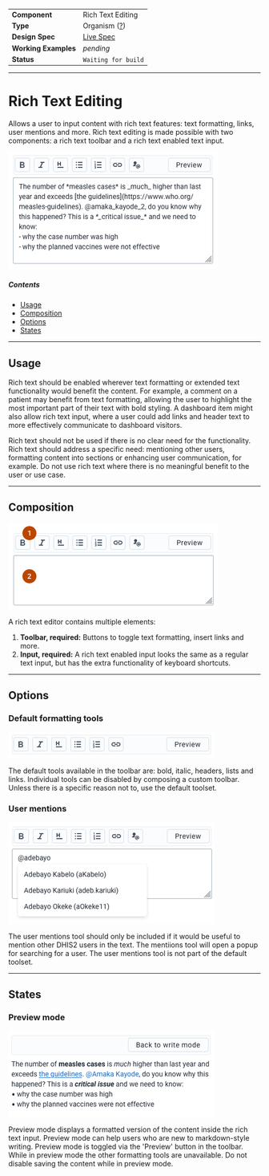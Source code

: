 | |  |
|-------------|------------------|
| **Component** | Rich Text Editing |
| **Type** | Organism ([?](http://atomicdesign.bradfrost.com/chapter-2/))|
| **Design Spec** | [Live Spec](https://sleepy-yalow-3c0c76.netlify.com/) |
| **Working Examples** | *pending* |
| **Status** | `Waiting for build` |

---

# Rich Text Editing

Allows a user to input content with rich text features: text formatting, links, user mentions and more. Rich text editing is made possible with two components: a rich text toolbar and a rich text enabled text input.

![](../images/rich-text.png)

##### Contents

- [Usage](#usage)
- [Composition](#composition)
- [Options](#options)
- [States](#states)
<!-- - [Examples in use](#examples-in-use) -->

---

## Usage

Rich text should be enabled wherever text formatting or extended text functionality would benefit the content. For example, a comment on a patient may benefit from text formatting, allowing the user to highlight the most important part of their text with bold styling. A dashboard item might also allow rich text input, where a user could add links and header text to more effectively communicate to dashboard visitors.

Rich text should not be used if there is no clear need for the functionality. Rich text should address a specific need: mentioning other users, formatting content into sections or enhancing user communication, for example. Do not use rich text where there is no meaningful benefit to the user or use case.

---

## Composition

![](../images/rt-composition.png)

A rich text editor contains multiple elements:

1. **Toolbar, required:** Buttons to toggle text formatting, insert links and more.
2. **Input, required:** A rich text enabled input looks the same as a regular text input, but has the extra functionality of keyboard shortcuts.

---

## Options

### Default formatting tools

![](../images/rt-tools.png)

The default tools available in the toolbar are: bold, italic, headers, lists and links. Individual tools can be disabled by composing a custom toolbar. Unless there is a specific reason not to, use the default toolset.

### User mentions

![](../images/rt-mentions.png)

The user mentions tool should only be included if it would be useful to mention other DHIS2 users in the text. The mentiions tool will open a popup for searching for a user. The user mentions tool is not part of the default toolset.

---

## States

### Preview mode

![](../images/rt-preview.png)

Preview mode displays a formatted version of the content inside the rich text input. Preview mode can help users who are new to markdown-style writing. Preview mode is toggled via the 'Preview' button in the toolbar. While in preview mode the other formatting tools are unavailable. Do not disable saving the content while in preview mode.

<!-- --- -->

<!-- ## Examples in use -->

<!-- ![](../images/-example.png) -->

<!-- *~explain why this was the right component to use in this use case~* -->
